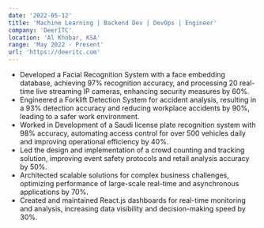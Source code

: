 ```yaml
---
date: '2022-05-12'
title: 'Machine Learning | Backend Dev | DevOps | Engineer'
company: 'DeerITC'
location: 'Al Khobar, KSA'
range: 'May 2022 - Present'
url: 'https://deeritc.com'
---
```


- Developed a Facial Recognition System with a face embedding database, achieving 97% recognition accuracy, and processing 20 real-time live streaming IP cameras, enhancing security measures by 60%.
- Engineered a Forklift Detection System for accident analysis, resulting in a 93% detection accuracy and reducing workplace accidents by 90%, leading to a safer work environment.
- Worked in Development of a Saudi license plate recognition system with 98% accuracy, automating access control for over 500 vehicles daily and improving operational efficiency by 40%.
- Led the design and implementation of a crowd counting and tracking solution, improving event safety protocols and retail analysis accuracy by 50%.
- Architected scalable solutions for complex business challenges, optimizing performance of large-scale real-time and asynchronous applications by 70%.
- Created and maintained React.js dashboards for real-time monitoring and analysis, increasing data visibility and decision-making speed by 30%.
